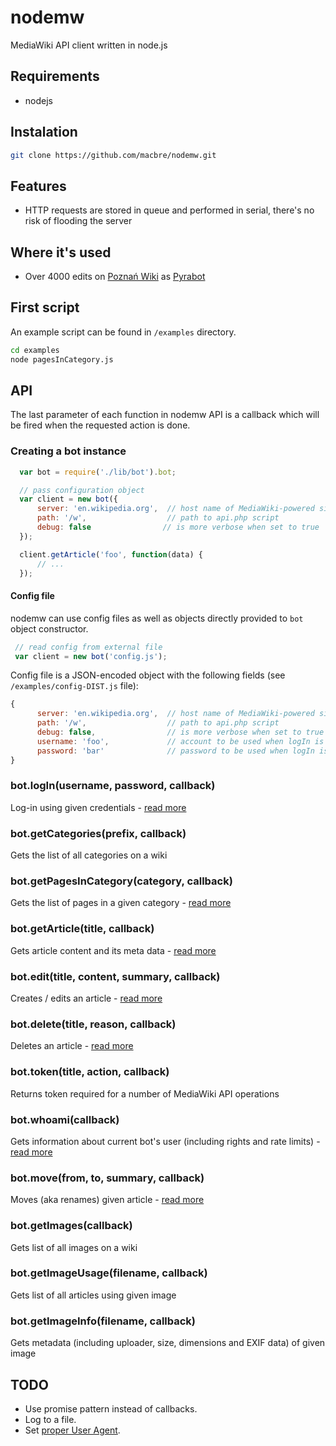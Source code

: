 nodemw
======

MediaWiki API client written in node.js

## Requirements

* nodejs

## Instalation

``` bash
git clone https://github.com/macbre/nodemw.git
```

## Features

* HTTP requests are stored in queue and performed in serial, there's no risk of flooding the server

## Where it's used

* Over 4000 edits on [Poznań Wiki](http://poznan.wikia.com) as [Pyrabot](http://poznan.wikia.com/wiki/Specjalna:Wkład/Pyrabot)

## First script

An example script can be found in `/examples` directory.

``` bash
cd examples
node pagesInCategory.js
```

## API

The last parameter of each function in nodemw API is a callback which will be fired
when the requested action is done.

### Creating a bot instance

``` js
  var bot = require('./lib/bot').bot;

  // pass configuration object
  var client = new bot({
      server: 'en.wikipedia.org',  // host name of MediaWiki-powered site
      path: '/w',                  // path to api.php script
      debug: false                // is more verbose when set to true
  });

  client.getArticle('foo', function(data) {
      // ...
  });
```

#### Config file

nodemw can use config files as well as objects directly provided to ``bot`` object constructor.

``` js
 // read config from external file
 var client = new bot('config.js');
```

Config file is a JSON-encoded object with the following fields (see ``/examples/config-DIST.js`` file):

``` js
{
      server: 'en.wikipedia.org',  // host name of MediaWiki-powered site
      path: '/w',                  // path to api.php script
      debug: false,                // is more verbose when set to true
      username: 'foo',             // account to be used when logIn is called (optional)
      password: 'bar'              // password to be used when logIn is called (optional)
}
```

### bot.logIn(username, password, callback)

Log-in using given credentials - [read more](http://www.mediawiki.org/wiki/API:Login)

### bot.getCategories(prefix, callback)

Gets the list of all categories on a wiki

### bot.getPagesInCategory(category, callback)

Gets the list of pages in a given category - [read more](http://www.mediawiki.org/wiki/API:Properties#revisions_.2F_rv)

### bot.getArticle(title, callback)

Gets article content and its meta data - [read more](http://www.mediawiki.org/wiki/API:Properties#revisions_.2F_rv)

### bot.edit(title, content, summary, callback)

Creates / edits an article - [read more](http://www.mediawiki.org/wiki/API:Edit)

### bot.delete(title, reason, callback)

Deletes an article - [read more](http://www.mediawiki.org/wiki/API:Delete)

### bot.token(title, action, callback)

Returns token required for a number of MediaWiki API operations

### bot.whoami(callback)

Gets information about current bot's user (including rights and rate limits) - [read more](http://www.mediawiki.org/wiki/API:Meta#userinfo_.2F_ui)

### bot.move(from, to, summary, callback)

Moves (aka renames) given article - [read more](http://www.mediawiki.org/wiki/API:Move)

### bot.getImages(callback)

Gets list of all images on a wiki

### bot.getImageUsage(filename, callback)

Gets list of all articles using given image

### bot.getImageInfo(filename, callback)

Gets metadata (including uploader, size, dimensions and EXIF data) of given image

## TODO

* Use promise pattern instead of callbacks.
* Log to a file.
* Set [proper User Agent](http://meta.wikimedia.org/wiki/User-Agent_policy).